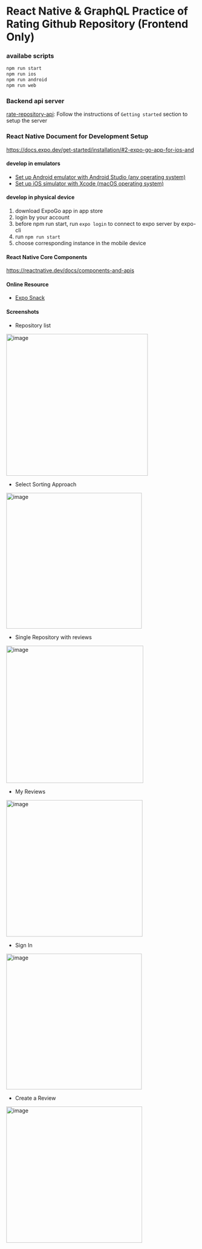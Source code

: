 # React Native & GraphQL Practice of Rating Github Repository (Frontend Only)

### availabe scripts

```bash
npm run start
npm run ios
npm run android
npm run web
```

### Backend api server

[rate-repository-api](https://github.com/fullstack-hy2020/rate-repository-api): Follow the instructions of `Getting started` section to setup the server

### React Native Document for Development Setup

https://docs.expo.dev/get-started/installation/#2-expo-go-app-for-ios-and

#### develop in emulators

- [Set up Android emulator with Android Studio (any operating system)](https://docs.expo.dev/workflow/android-studio-emulator/)
- [Set up iOS simulator with Xcode (macOS operating system)](https://docs.expo.dev/workflow/ios-simulator/)

#### develop in physical device

1. download ExpoGo app in app store
2. login by your account
3. before npm run start, run `expo login` to connect to expo server by expo-cli
4. run `npm run start`
5. choose corresponding instance in the mobile device

#### React Native Core Components

https://reactnative.dev/docs/components-and-apis

#### Online Resource

- [Expo Snack](https://snack.expo.dev/)

#### Screenshots
- Repository list
<img width="374" alt="image" src="https://user-images.githubusercontent.com/54363801/194753587-d81f510e-4ff9-47d2-a993-93f26a9155c3.png">

- Select Sorting Approach
<img width="358" alt="image" src="https://user-images.githubusercontent.com/54363801/194753616-8807f263-da3b-45b2-a5e4-4219b8884648.png">

- Single Repository with reviews
<img width="362" alt="image" src="https://user-images.githubusercontent.com/54363801/194753691-cfaa0d0b-c5ad-4789-9a60-cd673eded4d2.png">

- My Reviews
<img width="360" alt="image" src="https://user-images.githubusercontent.com/54363801/194753705-7cbe01ca-c9f2-4060-8575-8d77ff0475a3.png">

- Sign In
<img width="358" alt="image" src="https://user-images.githubusercontent.com/54363801/194753721-b4ec8d6f-58e0-40e0-9c87-77da81308b17.png">

- Create a Review
<img width="359" alt="image" src="https://user-images.githubusercontent.com/54363801/194753635-716eecc4-72fb-416c-9347-04567a2cdb6c.png">



